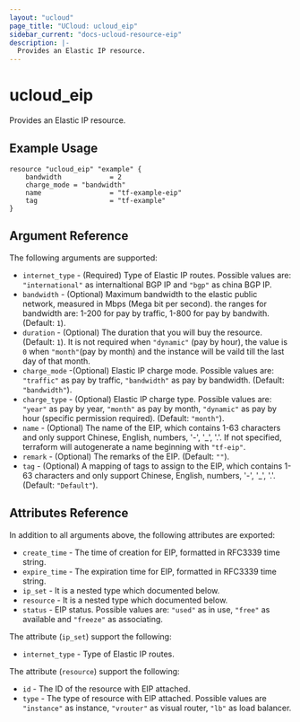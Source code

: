 ```yaml
---
layout: "ucloud"
page_title: "UCloud: ucloud_eip"
sidebar_current: "docs-ucloud-resource-eip"
description: |-
  Provides an Elastic IP resource.
---
```


# ucloud_eip

Provides an Elastic IP resource.

## Example Usage

```hcl
resource "ucloud_eip" "example" {
    bandwidth            = 2
    charge_mode = "bandwidth"
    name                 = "tf-example-eip"
    tag                  = "tf-example"
}
```

## Argument Reference

The following arguments are supported:

* `internet_type` - (Required) Type of Elastic IP routes. Possible values are: `"international"` as internaltional BGP IP and `"bgp"` as china BGP IP.
* `bandwidth` - (Optional) Maximum bandwidth to the elastic public network, measured in Mbps (Mega bit per second). the ranges for bandwidth are: 1-200 for pay by traffic, 1-800 for pay by bandwith. (Default: `1`).
* `duration` - (Optional) The duration that you will buy the resource. (Default: `1`). It is not required when `"dynamic"` (pay by hour), the value is `0` when `"month"`(pay by month) and the instance will be vaild till the last day of that month.
* `charge_mode` -(Optional) Elastic IP charge mode. Possible values are: `"traffic"` as pay by traffic, `"bandwidth"` as pay by bandwidth. (Default: `"bandwidth"`).
* `charge_type` - (Optional) Elastic IP charge type. Possible values are: `"year"` as pay by year, `"month"` as pay by month, `"dynamic"` as pay by hour (specific permission required). (Default: `"month"`).
* `name` - (Optional) The name of the EIP, which contains 1-63 characters and only support Chinese, English, numbers, '-', '_', '.'. If not specified, terraform will autogenerate a name beginning with `"tf-eip"`.
* `remark` - (Optional) The remarks of the EIP. (Default: `""`).
* `tag` - (Optional) A mapping of tags to assign to the EIP, which contains 1-63 characters and only support Chinese, English, numbers, '-', '_', '.'. (Default: `"Default"`).

## Attributes Reference

In addition to all arguments above, the following attributes are exported:

* `create_time` - The time of creation for EIP, formatted in RFC3339 time string.
* `expire_time` - The expiration time for EIP, formatted in RFC3339 time string.
* `ip_set` - It is a nested type which documented below.
* `resource` - It is a nested type which documented below.
* `status` - EIP status. Possible values are: `"used"` as in use, `"free"` as available and `"freeze"` as associating.

The attribute (`ip_set`) support the following:

* `internet_type` - Type of Elastic IP routes.

The attribute (`resource`) support the following:

* `id` - The ID of the resource with EIP attached.
* `type` - The type of resource with EIP attached. Possible values are `"instance"` as instance, `"vrouter"` as visual router, `"lb"` as load balancer.
